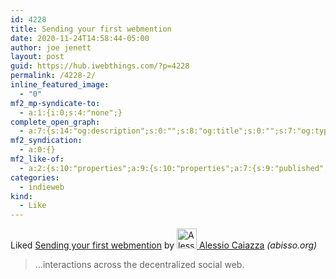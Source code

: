 ```yaml
---
id: 4228
title: Sending your first webmention
date: 2020-11-24T14:58:44-05:00
author: joe jenett
layout: post
guid: https://hub.iwebthings.com/?p=4228
permalink: /4228-2/
inline_featured_image:
  - "0"
mf2_mp-syndicate-to:
  - a:1:{i:0;s:4:"none";}
complete_open_graph:
  - a:7:{s:14:"og:description";s:0:"";s:8:"og:title";s:0:"";s:7:"og:type";s:0:"";s:12:"twitter:card";s:7:"summary";s:15:"twitter:creator";s:0:"";s:19:"twitter:description";s:0:"";s:8:"og:image";s:0:"";}
mf2_syndication:
  - a:0:{}
mf2_like-of:
  - a:2:{s:10:"properties";a:9:{s:10:"properties";a:7:{s:9:"published";a:1:{i:0;s:25:"2020-11-24T19:46:35+00:00";}s:7:"updated";a:1:{i:0;s:25:"2020-11-24T19:46:36+00:00";}s:7:"summary";a:1:{i:0;s:52:"...interactions across the decentralized social web.";}s:4:"name";a:1:{i:0;s:29:"Sending your first webmention";}s:3:"url";a:1:{i:0;s:49:"https://abisso.org/stream/2020/11/24/webmentions/";}s:11:"publication";a:1:{i:0;s:15:"Alessio Caiazza";}s:6:"author";a:2:{s:4:"type";a:1:{i:0;s:6:"h-card";}s:10:"properties";a:2:{s:3:"url";a:1:{i:0;s:19:"https://abisso.org/";}s:5:"photo";a:1:{i:0;s:41:"https://abisso.org/images/me-4c5e9852.jpg";}}}}s:4:"type";a:1:{i:0;s:4:"cite";}s:9:"published";a:1:{i:0;s:25:"2020-11-24T19:46:35+00:00";}s:7:"updated";a:1:{i:0;s:25:"2020-11-24T19:46:36+00:00";}s:7:"summary";a:1:{i:0;s:52:"...interactions across the decentralized social web.";}s:4:"name";a:1:{i:0;s:29:"Sending your first webmention";}s:3:"url";a:1:{i:0;s:49:"https://abisso.org/stream/2020/11/24/webmentions/";}s:11:"publication";a:1:{i:0;s:15:"Alessio Caiazza";}s:6:"author";a:2:{s:4:"type";a:1:{i:0;s:6:"h-card";}s:10:"properties";a:2:{s:3:"url";a:1:{i:0;s:19:"https://abisso.org/";}s:5:"photo";a:1:{i:0;s:41:"https://abisso.org/images/me-4c5e9852.jpg";}}}}s:4:"type";s:4:"cite";}
categories:
  - indieweb
kind:
  - Like
---
```

<span class="kind-display-text">Liked</span> <a href="https://abisso.org/stream/2020/11/24/webmentions/" class="p-name u-url">Sending your first webmention</a> by <a href="https://abisso.org/" class="h-card p-author"><img class="u-photo" src="https://abisso.org/images/me-4c5e9852.jpg" alt="Alessio Caiazza" width="32" height="32"> Alessio Caiazza</a> <em>(<span class="p-publication">abisso.org</span>)</em>
<blockquote class="e-summary">...interactions across the decentralized social web.</blockquote>